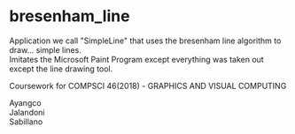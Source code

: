 # bresenham_line
Application we call "SimpleLine" that uses the bresenham line algorithm to draw... simple lines. \
Imitates the Microsoft Paint Program except everything was taken out except the line drawing tool.

Coursework for COMPSCI 46(2018) - GRAPHICS AND VISUAL COMPUTING

Ayangco \
Jalandoni \
Sabillano
